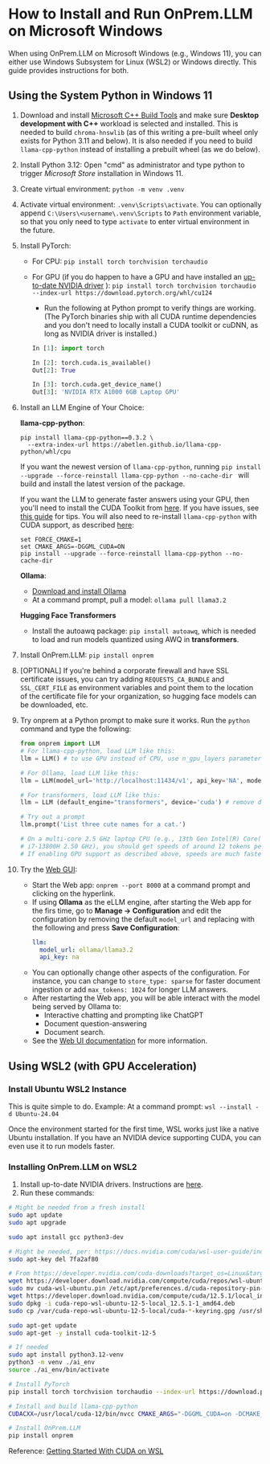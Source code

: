 # How to Install and Run OnPrem.LLM on Microsoft Windows

When using OnPrem.LLM on Microsoft Windows (e.g., Windows 11), you can either use  Windows Subsystem for Linux (WSL2) or Windows directly. This guide provides instructions for both.

## Using the System Python in Windows 11

1. Download and install [Microsoft C++ Build Tools](https://visualstudio.microsoft.com/visual-cpp-build-tools/) and make sure **Desktop development with C++** workload is selected and installed. This is needed to build `chroma-hnswlib` (as of this writing a pre-built wheel only exists for Python 3.11 and below). It is also needed if you need to build `llama-cpp-python` instead of installing a prebuilt wheel (as we do below).
2. Install Python 3.12:  Open "cmd" as administrator and type python to trigger *Microsoft Store* installation in Windows 11.
3. Create virtual environment: `python -m venv .venv`
4. Activate virtual environment: `.venv\Scripts\activate`. You can optionally append `C:\Users\<username\.venv\Scripts` to `Path` environment variable, so that you only need to type `activate` to enter virtual environment in the future.
5. Install PyTorch:
   - For CPU: `pip install torch torchvision torchaudio`
   - For GPU (if you do happen to have a GPU and have installed an [up-to-date NVIDIA driver](https://www.nvidia.com/en-us/drivers/) ): `pip install torch torchvision torchaudio --index-url https://download.pytorch.org/whl/cu124`
     - Run the following at Python prompt to verify things are working. (The PyTorch binaries ship with all CUDA runtime dependencies and you don't need to locally install a CUDA toolkit or cuDNN, as long as NVIDIA driver is installed.)

     ```python
     In [1]: import torch

     In [2]: torch.cuda.is_available()
     Out[2]: True

     In [3]: torch.cuda.get_device_name()
     Out[3]: 'NVIDIA RTX A1000 6GB Laptop GPU'
     ```

6. Install an LLM Engine of Your Choice:

   **llama-cpp-python**:

   ```shell
   pip install llama-cpp-python==0.3.2 \
     --extra-index-url https://abetlen.github.io/llama-cpp-python/whl/cpu
   ```
   If you want the newest version of `llama-cpp-python`, running `pip install --upgrade --force-reinstall llama-cpp-python --no-cache-dir
` will build and install the latest version of the package.
   
   If you want the LLM to generate faster answers using your GPU, then you'll
   need to install the CUDA Toolkit from
   [here](https://developer.nvidia.com/cuda-12-6-0-download-archive?target_os=Windows).
   If you have issues, see
   [this guide](https://medium.com/@piyushbatra1999/installing-llama-cpp-python-with-nvidia-gpu-acceleration-on-windows-a-short-guide-0dfac475002d)
   for tips. You will also need to re-install `llama-cpp-python` with CUDA
   support, as described
   [here](https://python.langchain.com/docs/integrations/llms/llamacpp/#installation-with-windows):

   ```shell
   set FORCE_CMAKE=1
   set CMAKE_ARGS=-DGGML_CUDA=ON
   pip install --upgrade --force-reinstall llama-cpp-python --no-cache-dir
   ```
   
    **Ollama**:
    - [Download and install Ollama](https://ollama.com/)
    - At a command prompt, pull a model: `ollama pull llama3.2`

    
    **Hugging Face Transformers**
    - Install the autoawq package: `pip install autoawq`, which is needed to load and run models quantized using AWQ in **transformers**.

  
8. Install OnPrem.LLM: `pip install onprem`
9. [OPTIONAL] If you're behind a corporate firewall and  have SSL certificate
   issues, you can try adding `REQUESTS_CA_BUNDLE` and `SSL_CERT_FILE` as
   environment variables and point them to the location of the certificate file
   for your organization, so hugging face models can be downloaded, etc.
10. Try onprem at a Python prompt to make sure it works. Run the `python`
    command and type the following:
   
    ```python
    from onprem import LLM
    # For llama-cpp-python, load LLM like this:
    llm = LLM() # to use GPU instead of CPU, use n_gpu_layers parameter: LLM(n_gpu_layers=-1)

    # For Ollama, load LLM like this:
    llm = LLM(model_url='http://localhost:11434/v1', api_key='NA', model='llama3.2')

    # For transformers, load LLM like this:
    llm = LLM (default_engine="transformers", device='cuda') # remove device argument if running on CPU

    # Try out a prompt
    llm.prompt('List three cute names for a cat.')

    # On a multi-core 2.5 GHz laptop CPU (e.g., 13th Gen Intel(R) Core(TM)
    # i7-13800H 2.50 GHz), you should get speeds of around 12 tokens per second.
    # If enabling GPU support as described above, speeds are much faster.
    ```
 

11. Try the [Web GUI](https://amaiya.github.io/onprem/webapp.html):
    - Start the Web app:  `onprem --port 8000` at a command prompt and clicking on the hyperlink.
    - If using **Ollama** as the eLLM engine, after starting the Web app for the firs time, go to **Manage -> Configuration** and edit the configuration by removing the default `model_url` and replacing with the following and press **Save Configuration**:
      ```yaml
      llm:
        model_url: ollama/llama3.2
        api_key: na
      ```
    -  You can optionally change other aspects of the configuration. For instance, you can change to `store_type: sparse` for faster document ingestion or add `max_tokens: 1024` for longer LLM answers.
    - After restarting the Web app, you will be able interact with the model being served by Ollama to:
       - Interactive chatting and prompting like ChatGPT
       - Document question-answering
       - Document search.
    - See the [Web UI documentation](https://amaiya.github.io/onprem/webapp.html) for more information.
    
## Using WSL2 (with GPU Acceleration)

### Install Ubuntu WSL2 Instance

This is quite simple to do. Example: At a command prompt: `wsl --install -d Ubuntu-24.04`

Once the environment started for the first time, WSL works just like a native
Ubuntu installation. If you have an NVIDIA device supporting CUDA, you can even
use it to run models faster.

### Installing OnPrem.LLM on WSL2

1. Install up-to-date NVIDIA drivers. Instructions are [here](https://docs.nvidia.com/cuda/wsl-user-guide/index.html#getting-started-with-cuda-on-wsl).
2. Run these commands:

```sh
# Might be needed from a fresh install
sudo apt update
sudo apt upgrade

sudo apt install gcc python3-dev

# Might be needed, per: https://docs.nvidia.com/cuda/wsl-user-guide/index.html#cuda-support-for-wsl-2
sudo apt-key del 7fa2af80

# From https://developer.nvidia.com/cuda-downloads?target_os=Linux&target_arch=x86_64&Distribution=WSL-Ubuntu&target_version=2.0&target_type=deb_local
wget https://developer.download.nvidia.com/compute/cuda/repos/wsl-ubuntu/x86_64/cuda-wsl-ubuntu.pin
sudo mv cuda-wsl-ubuntu.pin /etc/apt/preferences.d/cuda-repository-pin-600
wget https://developer.download.nvidia.com/compute/cuda/12.5.1/local_installers/cuda-repo-wsl-ubuntu-12-5-local_12.5.1-1_amd64.deb
sudo dpkg -i cuda-repo-wsl-ubuntu-12-5-local_12.5.1-1_amd64.deb
sudo cp /var/cuda-repo-wsl-ubuntu-12-5-local/cuda-*-keyring.gpg /usr/share/keyrings/

sudo apt-get update
sudo apt-get -y install cuda-toolkit-12-5

# If needed
sudo apt install python3.12-venv
python3 -m venv ./ai_env
source ./ai_env/bin/activate

# Install PyTorch
pip install torch torchvision torchaudio --index-url https://download.pytorch.org/whl/cu124

# Install and build llama-cpp-python
CUDACXX=/usr/local/cuda-12/bin/nvcc CMAKE_ARGS="-DGGML_CUDA=on -DCMAKE_CUDA_ARCHITECTURES=all-major" FORCE_CMAKE=1 pip install llama-cpp-python --no-cache-dir --force-reinstall --upgrade

# Install OnPrem.LLM
pip install onprem
```


Reference: [Getting Started With CUDA on WSL](https://docs.nvidia.com/cuda/wsl-user-guide/index.html#getting-started-with-cuda-on-wsl)
